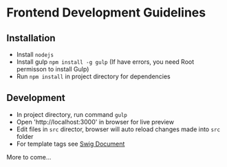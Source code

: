 Frontend Development Guidelines
===

Installation
---

* Install `nodejs`
* Install gulp `npm install -g gulp` (If have errors, you need Root permisson to install Gulp)
* Run `npm install` in project directory for dependencies


Development
---

* In project directory, run command `gulp`
* Open 'http://localhost:3000' in browser for live preview
* Edit files in `src` director, browser will auto reload changes made into `src` folder
* For template tags see [Swig Document](http://paularmstrong.github.io/swig/docs/tags)

More to come...
